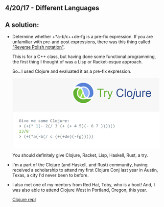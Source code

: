## 4/20/17 - Different Languages

## A solution:

- Determine whether +*a-b/c++de-fg is a pre-fix expression. If you are unfamiliar with
  pre-and post expressions, there was this thing called ["Reverse Polish notation"](https://en.wikipedia.org/wiki/Reverse_Polish_notation).
  
  This is for a C++ class, but having done some functional programming,
  the first thing I thought of was a Lisp or Racket-esque approach.
  
  So...I used Clojure and evaluated it as a pre-fix expression. 
  
  ![Clojure](/images/cloj1.png)
  
  You should definitely give Clojure, Racket, Lisp, Haskell, Rust, a try. 
  
- I'm a part of the Clojure (and Haskell, and Rust) community, 
  having received a scholarship to attend my first Clojure Conj last year in Austin, Texas,
  a city I'd never been to before.
  
- I also met one of my mentors from Red Hat, Toby, who is a hoot! 
  And, I was also able to attend Clojure West in Portland, Oregon, this year.
  
  [Clojure repl](http://www.tryclj.com/)
